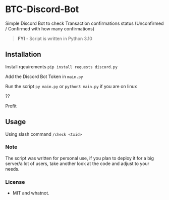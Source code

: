 # BTC-Discord-Bot
Simple Discord Bot to check Transaction confirmations status (Unconfirmed / Confirmed with how many confirmations)

> **FYI** - Script is written in Python 3.10

## Installation
Install rqeuirements ``pip install requests discord.py``

Add the Discord Bot Token in ``main.py``

Run the script ``py main.py`` or ``python3 main.py`` if you are on linux

??

Profit


## Usage
Using slash command ``/check <txid>``



### Note

The script was written for personal use, if you plan to deploy it for a big server/a lot of users, take another look at the code and adjust to your needs.

### License
 
- MIT and whatnot.